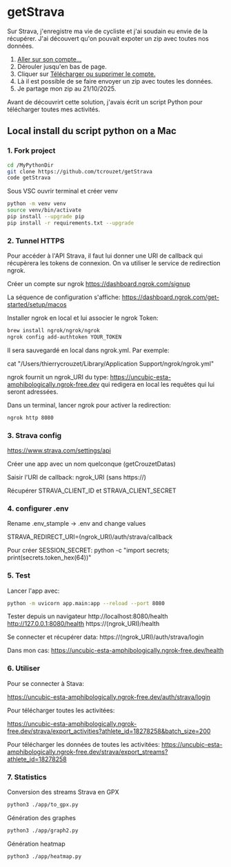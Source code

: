 # getStrava

Sur Strava, j'enregistre ma vie de cycliste et j'ai soudain eu envie de la récupérer.
J'ai découvert qu'on pouvait expoter un zip avec toutes nos données.

1. [Aller sur son compte…](https://www.strava.com/account)
2. Dérouler jusqu'en bas de page.
3. Cliquer sur [Télécharger ou supprimer le compte.](https://www.strava.com/athlete/delete_your_account)
4. Là il est possible de se faire envoyer un zip avec toutes les données.
5. Je partage mon zip au 21/10/2025.

Avant de découvrirt cette solution, j'avais écrit un script Python pour télécharger toutes mes activités.

## Local install du script python on a Mac

### 1. Fork project

```bash
cd /MyPythonDir
git clone https://github.com/tcrouzet/getStrava
code getStrava
```

Sous VSC ouvrir terminal et créer venv

```bash
python -m venv venv
source venv/bin/activate
pip install --upgrade pip
pip install -r requirements.txt --upgrade
```

### 2. Tunnel HTTPS

Pour accéder à l'API Strava, il faut lui donner une URI de callback qui récupèrera les tokens de connexion.
On va utiliser le service de redirection ngrok.

Créer un compte sur ngrok https://dashboard.ngrok.com/signup

La séquence de configuration s'affiche:
https://dashboard.ngrok.com/get-started/setup/macos

Installer ngrok en local et lui associer le ngrok Token: 

```bash
brew install ngrok/ngrok/ngrok
ngrok config add-authtoken YOUR_TOKEN
```

Il sera sauvegardé en local dans ngrok.yml. Par exemple:

cat "/Users/thierrycrouzet/Library/Application Support/ngrok/ngrok.yml"

ngrok fournit un ngrok_URI du type:
https://uncubic-esta-amphibologically.ngrok-free.dev
qui redigera en local les requêtes qui lui seront adressées.

Dans un terminal, lancer ngrok pour activer la redirection:

```bash
ngrok http 8080
```

### 3. Strava config

https://www.strava.com/settings/api

Créer une app avec un nom quelconque (getCrouzetDatas)

Saisir l'URI de callback: ngrok_URI (sans https://)

Récupérer STRAVA_CLIENT_ID et STRAVA_CLIENT_SECRET

### 4. configurer .env

Rename .env_stample -> .env and change values

STRAVA_REDIRECT_URI=(ngrok_URI)/auth/strava/callback

Pour créer SESSION_SECRET: python -c "import secrets; print(secrets.token_hex(64))"

### 5. Test

Lancer l'app avec:

```bash
python -m uvicorn app.main:app --reload --port 8080
```

Tester depuis un navigateur
http://localhost:8080/health
http://127.0.0.1:8080/health
https://(ngrok_URI)/health

Se connecter et récupérer data:
https://(ngrok_URI)/auth/strava/login

Dans mon cas:
https://uncubic-esta-amphibologically.ngrok-free.dev/health

### 6. Utiliser

Pour se connecter à Stava:

https://uncubic-esta-amphibologically.ngrok-free.dev/auth/strava/login

Pour télécharger toutes les activitées:

https://uncubic-esta-amphibologically.ngrok-free.dev/strava/export_activities?athlete_id=18278258&batch_size=200

Pour télécharger les données de toutes les activitées:
https://uncubic-esta-amphibologically.ngrok-free.dev/strava/export_streams?athlete_id=18278258

### 7. Statistics

Conversion des streams Strava en GPX

```bash
python3 ./app/to_gpx.py
```

Génération des graphes

```bash
python3 ./app/graph2.py
```

Génération heatmap

```bash
python3 ./app/heatmap.py
```
